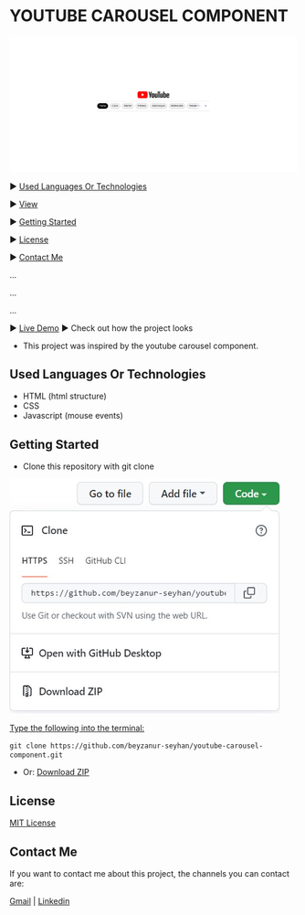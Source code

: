 # YOUTUBE CAROUSEL COMPONENT
![View](https://github.com/beyzanur-seyhan/youtube-carousel-component/blob/main/images/view/youtube-carousel.png?raw=true)


▶️ [Used Languages Or Technologies](#used-languages-or-technologies)

▶️ [View](#view)

▶️ [Getting Started](#getting-started)

▶️ [License](#license)

▶️ [Contact Me](#contact-me)

...

...

...

▶️ [Live Demo](https://beyzanur-seyhan.github.io/youtube-carousel-component/) ▶ Check out how the project looks

- This project was inspired by the youtube carousel component.

## Used Languages Or Technologies

- HTML (html structure)
- CSS
- Javascript (mouse events)

## Getting Started

- Clone this repository with git clone

![Clone-Repository](https://github.com/beyzanur-seyhan/youtube-carousel-component/blob/main/images/git-clone.jpg?raw=true)

<u>Type the following into the terminal:</u>

```
git clone https://github.com/beyzanur-seyhan/youtube-carousel-component.git
```

- Or: <a href="https://github.com/beyzanur-seyhan/youtube-carousel-component/archive/refs/heads/main.zip" download="https://github.com/beyzanur-seyhan/youtube-carousel-component/archive/refs/heads/main.zip">Download ZIP</a>

## License

[MIT License](https://github.com/beyzanur-seyhan/youtube-carousel-component/blob/main/LICENSE)

## Contact Me

If you want to contact me about this project, the channels you can contact are:

[Gmail](mailto:info@beyzanurseyhan.com) | [Linkedin](https://www.linkedin.com/in/beyzanurseyhan/)